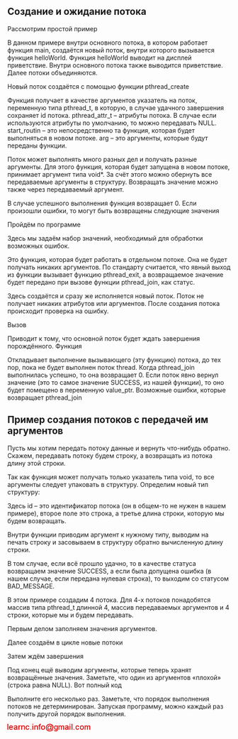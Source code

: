 ## Создание и ожидание потока

Рассмотрим простой пример

В данном примере внутри основного потока, в котором работает функция main, создаётся новый поток, внутри которого вызывается функция helloWorld. Функция helloWorld выводит на 
дисплей приветствие. Внутри основного потока также выводится приветствие. Далее потоки объединяются.

Новый поток создаётся с помощью функции pthread_create

Функция получает в качестве аргументов указатель на поток, переменную типа pthread_t, в которую, в случае удачного завершения сохраняет id потока. pthread_attr_t – атрибуты потока. 
В случае если используются атрибуты по умолчанию, то можно передавать NULL. start_routin – это непосредственно та функция, которая будет выполняться в новом потоке. arg – это 
аргументы, которые будут переданы функции.

Поток может выполнять много разных дел и получать разные аргументы. Для этого функция, которая будет запущена в новом потоке, принимает аргумент типа void*. За счёт этого можно обернуть все передаваемые аргументы в структуру. Возвращать значение можно также через передаваемый аргумент.

В случае успешного выполнения функция возвращает 0. Если произошли ошибки, то могут быть возвращены следующие значения

Пройдём по программе

Здесь мы задаём набор значений, необходимый для обработки возможных ошибок.

Это функция, которая будет работать в отдельном потоке. Она не будет получать никаких аргументов. По стандарту считается, что явный выход из функции вызывает функцию pthread_exit, а возвращаемое значение будет передано при вызове функции pthread_join, как статус.

Здесь создаётся и сразу же исполняется новый поток. Поток не получает никаких атрибутов или аргументов. После создания потока происходит проверка на ошибку.

Вызов

Приводит к тому, что основной поток будет ждать завершения порождённого. Функция

Откладывает выполнение вызывающего (эту функцию) потока, до тех пор, пока не будет выполнен поток thread. Когда pthread_join выполнилась успешно, то она возвращает 0. 
Если поток явно вернул значение (это то самое значение SUCCESS, из нашей функции), то оно будет помещено в переменную value_ptr.
Возможные ошибки, которые возвращает pthread_join

## Пример создания потоков с передачей им аргументов

Пусть мы хотим передать потоку данные и вернуть что-нибудь обратно. Скажем, передавать потоку будем строку, а возвращать из потока длину этой строки.

Так как функция может получать только указатель типа void, то все аргументы следует упаковать в структуру. Определим новый тип структуру:

Здесь id – это идентификатор потока (он в общем-то не нужен в нашем примере), второе поле это строка, а третье длина строки, которую мы будем 
возвращать.

Внутри функции приводим аргумент  к нужному типу, выводим на печать строку и засовываем в структуру обратно вычисленную длину строки.

В том случае, если всё прошло удачно, то в качестве статуса возвращаем значение SUCCESS, а если была допущена ошибка (в нашем случае, если передана нулевая строка), то выходим со статусом BAD_MESSAGE.

В этом примере создадим 4 потока. Для 4-х потоков понадобятся массив типа pthread_t длинной 4, массив передаваемых аргументов и 4 строки, которые мы и будем передавать.

Первым делом заполняем значения аргументов.

Далее создаём в цикле новые потоки

Затем ждём завершения

Под конец ещё выводим аргументы, которые теперь хранят возвращённые значения. Заметьте, что один из аргументов «плохой» (строка равна NULL). Вот полный код

Выполните его несколько раз. Заметьте, что порядок выполнения потоков не детерминирован. Запуская программу, можно каждый раз получить другой порядок выполнения.

![mail.png](../images/mail.png)

